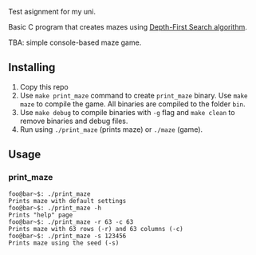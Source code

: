 Test asignment for my uni.

Basic C program that creates mazes using [Depth-First Search algorithm](https://en.wikipedia.org/wiki/Depth-first_search).

TBA: simple console-based maze game.

## Installing
1. Copy this repo
2. Use `make print_maze` command to create `print_maze` binary. Use `make maze` to compile the game. All binaries are compiled to the folder `bin`.
 1. Use `make debug` to compile binaries with `-g` flag and `make clean` to remove binaries and debug files.
3. Run using `./print_maze` (prints maze) or `./maze` (game).

## Usage
### print_maze
```console
foo@bar~$: ./print_maze
Prints maze with default settings
foo@bar~$: ./print_maze -h
Prints "help" page
foo@bar~$: ./print_maze -r 63 -c 63
Prints maze with 63 rows (-r) and 63 columns (-c)
foo@bar~$: ./print_maze -s 123456
Prints maze using the seed (-s)
```
